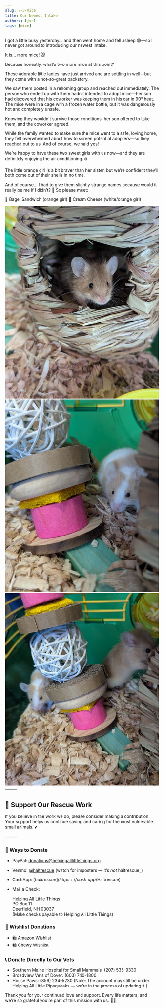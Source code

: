 ```yaml
---
slug: 7-3-mice
title: Our Newest Intake
authors: [jen]
tags: [mice]
---
```


I got a little busy yesterday… and then went home and fell asleep 😅—so I never got around to introducing our newest intake.

<!-- truncate -->

It is… more mice! 🐭

Because honestly, what’s two more mice at this point?

These adorable little ladies have just arrived and are settling in well—but they come with a not-so-great backstory.

We saw them posted in a rehoming group and reached out immediately. The person who ended up with them hadn’t intended to adopt mice—her son had discovered that his coworker was keeping them in his car in 90° heat. The mice were in a cage with a frozen water bottle, but it was dangerously hot and completely unsafe.

Knowing they wouldn’t survive those conditions, her son offered to take them, and the coworker agreed.

While the family wanted to make sure the mice went to a safe, loving home, they felt overwhelmed about how to screen potential adopters—so they reached out to us. And of course, we said yes!

We’re happy to have these two sweet girls with us now—and they are definitely enjoying the air conditioning. ❄️

The little orange girl is a bit braver than her sister, but we’re confident they’ll both come out of their shells in no time.

And of course… I had to give them slightly strange names because would it really be me if I didn’t? 🥴
So please meet:

🥯 Bagel Sandwich (orange girl)
🧀 Cream Cheese (white/orange girl)


![bagel](mice7-3.jpg)
![cream cheese](mice7-3-2.jpg)
![both](mice7-3-3.jpg)
⸻

## 🙏  Support Our Rescue Work

If you believe in the work we do, please consider making a contribution.
Your support helps us continue saving and caring for the most vulnerable small animals. 💕

⸻

### 💸  Ways to Donate
 - PayPal: donations@helpingalllittlethings.org
 - Venmo: [@haltrescue](https://account.venmo.com/u/haltrescue) (watch for imposters — it’s _not_ haltrescue_)
 - CashApp: [$haltrescue](https://cash.app/$Haltrescue)
 - Mail a Check:  
  
    Helping All Little Things    
    PO Box 11    
    Deerfield, NH 03037    
    (Make checks payable to Helping All Little Things)    


### 🛒 Wishlist Donations
 - 🛍️ [Amazon Wishlist](https://tinyurl.com/HALT-Amazon-Wishlist)
 - 🛍️ [Chewy Wishlist](https://tinyurl.com/HALT-Chewy-Wishlist)


### 📞 Donate Directly to Our Vets
 - Southern Maine Hospital for Small Mammals: (207) 535-9330
 - Broadview Vets of Dover: (603) 740-1800
 - House Paws: (856) 234-5230
(Note: The account may still be under Helping All Little Pipsqueaks — we’re in the process of updating it.)

Thank you for your continued love and support.
Every life matters, and we’re so grateful you’re part of this mission with us. 🐹💕
